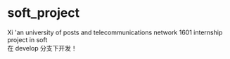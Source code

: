 # soft_project
Xi 'an university of posts and telecommunications network 1601 internship project in soft
<br>在 develop 分支下开发！</br>
